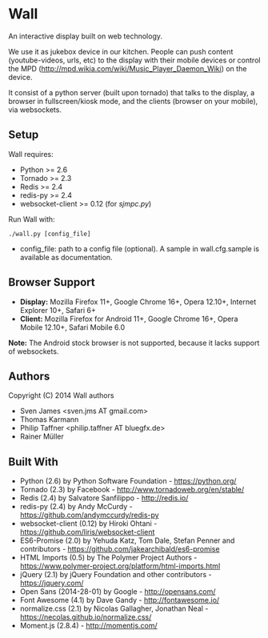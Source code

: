 Wall
====

An interactive display built on web technology.

We use it as jukebox device in our kitchen. People can push content 
(youtube-videos, urls, etc) to the display with their mobile devices
or control the MPD (http://mpd.wikia.com/wiki/Music_Player_Daemon_Wiki)
on the device.

It consist of a python server (built upon tornado) that talks to the display, 
a browser in fullscreen/kiosk mode, and the clients (browser on your mobile), 
via websockets.

Setup
-----

Wall requires:

 * Python           >= 2.6
 * Tornado          >= 2.3
 * Redis            >= 2.4
 * redis-py         >= 2.4
 * websocket-client >= 0.12 (for *sjmpc.py*)

Run Wall with:

    ./wall.py [config_file]

 * config_file: path to a config file (optional). A sample in wall.cfg.sample
   is available as documentation.

Browser Support
---------------

* **Display:** Mozilla Firefox 11+, Google Chrome 16+, Opera 12.10+, Internet Explorer 10+, Safari 6+
* **Client:** Mozilla Firefox for Android 11+, Google Chrome 16+, Opera Mobile 12.10+, Safari Mobile 6.0

**Note:** The Android stock browser is not supported, because it lacks support of websockets.

Authors
-------

Copyright (C) 2014 Wall authors

 * Sven James <sven.jms AT gmail.com>
 * Thomas Karmann <thomas AT krmnn.de>
 * Philip Taffner <philip.taffner AT bluegfx.de>
 * Rainer Müller <raimue AT codingfarm.de>

Built With
----------

 * Python (2.6) by Python Software Foundation - https://python.org/
 * Tornado (2.3) by Facebook - http://www.tornadoweb.org/en/stable/
 * Redis (2.4) by Salvatore Sanfilippo - http://redis.io/
 * redis-py (2.4) by Andy McCurdy - https://github.com/andymccurdy/redis-py
 * websocket-client (0.12) by Hiroki Ohtani -
   https://github.com/liris/websocket-client
 * ES6-Promise (2.0) by Yehuda Katz, Tom Dale, Stefan Penner and contributors -
   https://github.com/jakearchibald/es6-promise
 * HTML Imports (0.5) by The Polymer Project Authors -
   https://www.polymer-project.org/platform/html-imports.html
 * jQuery (2.1) by jQuery Foundation and other contributors -
   https://jquery.com/
 * Open Sans (2014-28-01) by Google - http://opensans.com/
 * Font Awesome (4.1) by Dave Gandy - http://fontawesome.io/
 * normalize.css (2.1) by Nicolas Gallagher, Jonathan Neal -
   https://necolas.github.io/normalize.css/
 * Moment.js (2.8.4) - http://momentjs.com/
